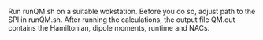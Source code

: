 Run runQM.sh on a suitable wokstation. Before you do so, adjust path to the SPI in runQM.sh.
After running the calculations, the output file QM.out contains the Hamiltonian, dipole moments, runtime and NACs.
